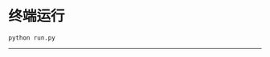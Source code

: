 # 终端运行

```shell
python run.py
```
******************************************************************************************************************************************************************************************************************************************************************************************************************************************************************************************************************************************************************************************************************************************************************************************************************************************************************************************************************************************************************************************************************************************************************************************************************************************************************************************************************************************************************************************************************************************************
